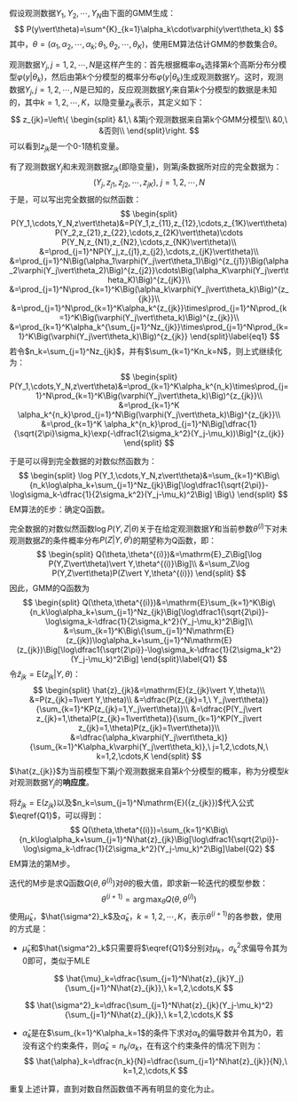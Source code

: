 假设观测数据$Y_1,Y_2,\cdots,Y_N$由下面的GMM生成：
$$
P(y\vert\theta)=\sum^{K}_{k=1}\alpha_k\cdot\varphi(y\vert\theta_k)
$$
其中，$\theta=(\alpha_1,\alpha_2,\cdots,\alpha_k;\theta_1,\theta_2,\cdots,\theta_K)$，使用EM算法估计GMM的参数集合$\theta$。

观测数据$Y_j,j=1,2,\cdots,N$是这样产生的：首先根据概率$\alpha_k$选择第$k$个高斯分布分模型$\varphi(y\vert\theta_k)$，然后由第$k$个分模型的概率分布$\varphi(y\vert\theta_k)$生成观测数据$Y_j$。这时，观测数据$Y_j,j=1,2,\cdots,N$是已知的，反应观测数据$Y_j$来自第$k$个分模型的数据是未知的，其中$k=1,2,\cdots,K$，以隐变量$z_{jk}$表示，其定义如下：
$$
z_{jk}=\left\{
\begin{split}
&1,\ &第j个观测数据来自第k个GMM分模型\\
&0,\ &否则\\
\end{split}\right.
$$
可以看到$z_{jk}$是一个0-1随机变量。

有了观测数据$Y_j$和未观测数据$z_{jk}$(即隐变量)，则第$j$条数据所对应的完全数据为：
$$
(Y_j,z_{j1},z_{j2},\cdots,z_{jK}),\ j=1,2,\cdots,N
$$
于是，可以写出完全数据的似然函数：
$$
\begin{split}
P(Y_1,\cdots,Y_N,z\vert\theta)&=P(Y_1,z_{11},z_{12},\cdots,z_{1K}\vert\theta)P(Y_2,z_{21},z_{22},\cdots,z_{2K}\vert\theta)\cdots P(Y_N,z_{N1},z_{N2},\cdots,z_{NK}\vert\theta)\\
&=\prod_{j=1}^NP(Y_j,z_{j1},z_{j2},\cdots,z_{jK}\vert\theta)\\
&=\prod_{j=1}^N\Big(\alpha_1\varphi(Y_j\vert\theta_1)\Big)^{z_{j1}}\Big(\alpha_2\varphi(Y_j\vert\theta_2)\Big)^{z_{j2}}\cdots\Big(\alpha_K\varphi(Y_j\vert\theta_K)\Big)^{z_{jK}}\\
&=\prod_{j=1}^N\prod_{k=1}^K\Big(\alpha_k\varphi(Y_j\vert\theta_k)\Big)^{z_{jk}}\\
&=\prod_{j=1}^N\prod_{k=1}^K\alpha_k^{z_{jk}}\times\prod_{j=1}^N\prod_{k=1}^K\Big(\varphi(Y_j\vert\theta_k)\Big)^{z_{jk}}\\
&=\prod_{k=1}^K\alpha_k^{\sum_{j=1}^Nz_{jk}}\times\prod_{j=1}^N\prod_{k=1}^K\Big(\varphi(Y_j\vert\theta_k)\Big)^{z_{jk}}
\end{split}\label{eq1}
$$
若令$n_k=\sum_{j=1}^Nz_{jk}$，并有$\sum_{k=1}^Kn_k=N$，则上式继续化为：
$$
\begin{split}
P(Y_1,\cdots,Y_N,z\vert\theta)&=\prod_{k=1}^K\alpha_k^{n_k}\times\prod_{j=1}^N\prod_{k=1}^K\Big(\varphi(Y_j\vert\theta_k)\Big)^{z_{jk}}\\
&=\prod_{k=1}^K \alpha_k^{n_k}\prod_{j=1}^N\Big(\varphi(Y_j\vert\theta_k)\Big)^{z_{jk}}\\
&=\prod_{k=1}^K \alpha_k^{n_k}\prod_{j=1}^N\Big[\dfrac{1}{\sqrt{2\pi}\sigma_k}\exp(-\dfrac1{2\sigma_k^2}(Y_j-\mu_k))\Big]^{z_{jk}}
\end{split}
$$


于是可以得到完全数据的对数似然函数为：
$$
\begin{split}
\log P(Y_1,\cdots,Y_N,z\vert\theta)&=\sum_{k=1}^K\Big\{n_k\log\alpha_k+\sum_{j=1}^Nz_{jk}\Big[\log\dfrac1{\sqrt{2\pi}}-\log\sigma_k-\dfrac{1}{2\sigma_k^2}(Y_j-\mu_k)^2\Big]
\Big\}
\end{split}
$$
EM算法的E步：确定Q函数。

完全数据的对数似然函数$\log P(Y,Z\vert\theta)$关于在给定观测数据$Y$和当前参数$\theta^{(i)}$下对未观测数据$Z$的条件概率分布$P(Z\vert Y,\theta^{i})$的期望称为Q函数，即：
$$
\begin{split}
Q(\theta,\theta^{(i)})&=\mathrm{E}_Z\Big[\log P(Y,Z\vert\theta)\vert Y,\theta^{(i)}\Big]\\
&=\sum_Z\log P(Y,Z\vert\theta)P(Z\vert Y,\theta^{(i)})
\end{split}
$$
因此，GMM的Q函数为
$$
\begin{split}
Q(\theta,\theta^{(i)})&=\mathrm{E}\sum_{k=1}^K\Big\{n_k\log\alpha_k+\sum_{j=1}^Nz_{jk}\Big[\log\dfrac1{\sqrt{2\pi}}-\log\sigma_k-\dfrac{1}{2\sigma_k^2}(Y_j-\mu_k)^2\Big]\\
&=\sum_{k=1}^K\Big\{\sum_{j=1}^N\mathrm{E}(z_{jk})\log\alpha_k+\sum_{j=1}^N\mathrm{E}(z_{jk})\Big[\log\dfrac1{\sqrt{2\pi}}-\log\sigma_k-\dfrac{1}{2\sigma_k^2}(Y_j-\mu_k)^2\Big]
\end{split}\label{Q1}
$$
令$\hat{z}_{jk}=\mathrm{E}(z_{jk}\vert Y,\theta)$：
$$
\begin{split}
\hat{z}_{jk}&=\mathrm{E}(z_{jk}\vert Y,\theta)\\
&=P(z_{jk}=1\vert Y,\theta)\\
&=\dfrac{P(z_{jk}=1,\ Y_j\vert\theta)}{\sum_{k=1}^KP(z_{jk}=1,Y_j\vert\theta)}\\
&=\dfrac{P(Y_j\vert z_{jk}=1,\theta)P(z_{jk}=1\vert\theta)}{\sum_{k=1}^KP(Y_j\vert z_{jk}=1,\theta)P(z_{jk}=1\vert\theta)}\\
&=\dfrac{\alpha_k\varphi(Y_j\vert\theta_k)}{\sum_{k=1}^K\alpha_k\varphi(Y_j\vert\theta_k)},\ j=1,2,\cdots,N,\ k=1,2,\cdots,K
\end{split}
$$
$\hat{z_{jk}}$为当前模型下第$j$个观测数据来自第$k$个分模型的概率，称为分模型$k$对观测数据$Y_j$的**响应度**。

将$\hat{z}_{jk}=\mathrm{E}(z_{jk})$以及$n_k=\sum_{j=1}^N\mathrm{E}({z_{jk}})$代入公式$\eqref{Q1}$，可以得到：
$$
Q(\theta,\theta^{(i)})=\sum_{k=1}^K\Big\{n_k\log\alpha_k+\sum_{j=1}^N\hat{z}_{jk}\Big[\log\dfrac1{\sqrt{2\pi}}-\log\sigma_k-\dfrac{1}{2\sigma_k^2}(Y_j-\mu_k)^2\Big]\label{Q2}
$$
EM算法的第M步。

迭代的M步是求Q函数$Q(\theta,\theta^{(i)})$对$\theta$的极大值，即求新一轮迭代的模型参数：
$$
\theta^{(i+1)}=\arg\max_{\theta}Q(\theta,\theta^{(i)})
$$
使用$\hat{\mu}_k$，$\hat{\sigma^2}_k$及$\hat{\alpha}_k$，$k=1,2,\cdots,K$，表示$\theta^{(i+1)}$的各参数，使用的方式是：

- $\hat{\mu}_k$和$\hat{\sigma^2}_k$只需要将$\eqref{Q1}$分别对$\mu_k$，$\sigma_k^2$求偏导令其为0即可，类似于MLE

$$
\hat{\mu}_k=\dfrac{\sum_{j=1}^N\hat{z}_{jk}Y_j}{\sum_{j=1}^N\hat{z}_{jk}},\ k=1,2,\cdots,K
$$

$$
\hat{\sigma^2}_k=\dfrac{\sum_{j=1}^N\hat{z}_{jk}(Y_j-\mu_k)^2}{\sum_{j=1}^N\hat{z}_{jk}},\ k=1,2,\cdots,K
$$

- $\hat{\alpha}_k$是在$\sum_{k=1}^K\alpha_k=1$的条件下求对$\alpha_k$的偏导数并令其为0，若没有这个约束条件，则$\hat{\alpha}_k=n_k/\alpha_k$，在有这个约束条件的情况下则为：
  $$
  \hat{\alpha}_k=\dfrac{n_k}{N}=\dfrac{\sum_{j=1}^N\hat{z}_{jk}}{N},\ k=1,2,\cdots,K
  $$

重复上述计算，直到对数自然函数值不再有明显的变化为止。



